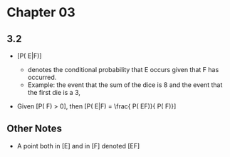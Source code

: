# Chapter 03

## 3.2
* \[P( E|F)\]
  * denotes the conditional probability that E occurs given that F has occurred.
  * Example: the event that the sum of the dice is 8 and the event 
    that the first die is a 3,


* Given \[P( F) > 0\], then \[P( E|F) = \frac{ P( EF)}{ P( F)}\]




## Other Notes

* A point both in \[E\] and in \[F\] denoted \[EF\]